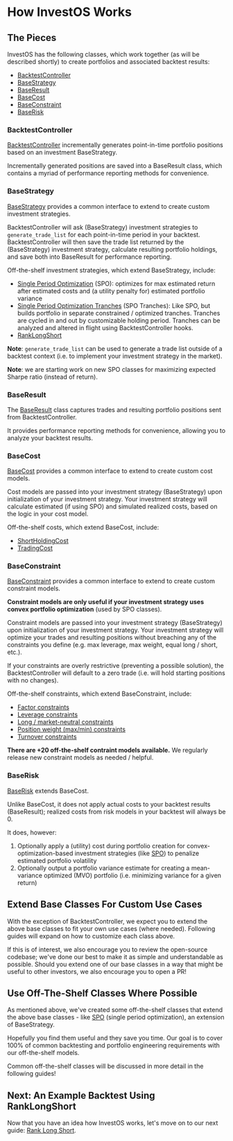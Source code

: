 <h1>How InvestOS Works</h1>

## The Pieces

InvestOS has the following classes, which work together (as will be described shortly) to create portfolios and associated backtest results:

-   [BacktestController](https://github.com/ForecastOS/investos/tree/v0.3.9/investos/portfolio/backtest_controller.py)
-   [BaseStrategy](https://github.com/ForecastOS/investos/tree/v0.3.9/investos/portfolio/strategy/base_strategy.py)
-   [BaseResult](https://github.com/ForecastOS/investos/tree/v0.3.9/investos/portfolio/result/base_result.py)
-   [BaseCost](https://github.com/ForecastOS/investos/tree/v0.3.9/investos/portfolio/cost_model/base_cost.py)
-   [BaseConstraint](https://github.com/ForecastOS/investos/tree/v0.3.9/investos/portfolio/constraint_model/base_constraint.py)
-   [BaseRisk](https://github.com/ForecastOS/investos/tree/v0.3.9/investos/portfolio/risk_model/base_risk.py)

### BacktestController

[BacktestController](https://github.com/ForecastOS/investos/tree/v0.3.9/investos/portfolio/backtest_controller.py) incrementally generates point-in-time portfolio positions based on an investment BaseStrategy.

Incrementally generated positions are saved into a BaseResult class, which contains a myriad of performance reporting methods for convenience.

### BaseStrategy

[BaseStrategy](https://github.com/ForecastOS/investos/tree/v0.3.9/investos/portfolio/strategy/base_strategy.py) provides a common interface to extend to create custom investment strategies.

BacktestController will ask (BaseStrategy) investment strategies to `generate_trade_list` for each point-in-time period in your backtest. BacktestController will then save the trade list returned by the (BaseStrategy) investment strategy, calculate resulting portfolio holdings, and save both into BaseResult for performance reporting.

Off-the-shelf investment strategies, which extend BaseStrategy, include:

-   [Single Period Optimization](https://github.com/ForecastOS/investos/tree/v0.3.9/investos/portfolio/strategy/spo.py) (SPO): optimizes for max estimated return after estimated costs and (a utility penalty for) estimated portfolio variance
-   [Single Period Optimization Tranches](https://github.com/ForecastOS/investos/tree/v0.4.1/investos/portfolio/strategy/spo_tranches.py) (SPO Tranches): Like SPO, but builds portfolio in separate constrained / optimized tranches. Tranches are cycled in and out by customizable holding period. Tranches can be analyzed and altered in flight using BacktestController hooks.
-   [RankLongShort](https://github.com/ForecastOS/investos/tree/v0.3.9/investos/portfolio/strategy/rank_long_short.py)

**Note**: `generate_trade_list` can be used to generate a trade list outside of a backtest context (i.e. to implement your investment strategy in the market).

**Note**: we are starting work on new SPO classes for maximizing expected Sharpe ratio (instead of return).

### BaseResult

The [BaseResult](https://github.com/ForecastOS/investos/tree/v0.3.9/investos/portfolio/result/base_result.py) class captures trades and resulting portfolio positions sent from BacktestController.

It provides performance reporting methods for convenience, allowing you to analyze your backtest results.

### BaseCost

[BaseCost](https://github.com/ForecastOS/investos/tree/v0.3.9/investos/portfolio/cost_model/base_cost.py) provides a common interface to extend to create custom cost models.

Cost models are passed into your investment strategy (BaseStrategy) upon initialization of your investment strategy. Your investment strategy will calculate estimated (if using SPO) and simulated realized costs, based on the logic in your cost model.

Off-the-shelf costs, which extend BaseCost, include:

-   [ShortHoldingCost](https://github.com/ForecastOS/investos/tree/v0.3.9/investos/portfolio/cost_model/short_holding_cost.py)
-   [TradingCost](https://github.com/ForecastOS/investos/tree/v0.3.9/investos/portfolio/cost_model/trading_cost.py)

### BaseConstraint

[BaseConstraint](https://github.com/ForecastOS/investos/tree/v0.3.9/investos/portfolio/constraint_model/base_constraint.py) provides a common interface to extend to create custom constraint models.

**Constraint models are only useful if your investment strategy uses convex portfolio optimization** (used by SPO classes).

Constraint models are passed into your investment strategy (BaseStrategy) upon initialization of your investment strategy. Your investment strategy will optimize your trades and resulting positions without breaching any of the constraints you define (e.g. max leverage, max weight, equal long / short, etc.).

If your constraints are overly restrictive (preventing a possible solution), the BacktestController will default to a zero trade (i.e. will hold starting positions with no changes).

Off-the-shelf constraints, which extend BaseConstraint, include:

-   [Factor constraints](https://github.com/ForecastOS/investos/tree/v0.4.1/investos/portfolio/constraint_model/factor_constraint.py)
-   [Leverage constraints](https://github.com/ForecastOS/investos/tree/v0.4.1/investos/portfolio/constraint_model/leverage_constraint.py)
-   [Long / market-neutral constraints](https://github.com/ForecastOS/investos/tree/v0.4.1/investos/portfolio/constraint_model/long_constraint.py)
-   [Position weight (max/min) constraints](https://github.com/ForecastOS/investos/tree/v0.4.1/investos/portfolio/constraint_model/weight_constraint.py)
-   [Turnover constraints](https://github.com/ForecastOS/investos/tree/v0.4.1/investos/portfolio/constraint_model/trade_constraint.py)

**There are +20 off-the-shelf contraint models available.** We regularly release new constraint models as needed / helpful.

### BaseRisk

[BaseRisk](https://github.com/ForecastOS/investos/tree/v0.3.9/investos/portfolio/risk_model/base_risk.py) extends BaseCost.

Unlike BaseCost, it does not apply actual costs to your backtest results (BaseResult); realized costs from risk models in your backtest will always be 0.

It does, however:

1. Optionally apply a (utility) cost during portfolio creation for convex-optimization-based investment strategies (like [SPO](https://github.com/ForecastOS/investos/tree/v0.3.9/investos/portfolio/strategy/spo.py)) to penalize estimated portfolio volatility
2. Optionally output a portfolio variance estimate for creating a mean-variance optimized (MVO) portfolio (i.e. minimizing variance for a given return)

## Extend Base Classes For Custom Use Cases

With the exception of BacktestController, we expect you to extend the above base classes to fit your own use cases (where needed). Following guides will expand on how to customize each class above.

If this is of interest, we also encourage you to review the open-source codebase; we've done our best to make it as simple and understandable as possible. Should you extend one of our base classes in a way that might be useful to other investors, we also encourage you to open a PR!

## Use Off-The-Shelf Classes Where Possible

As mentioned above, we've created some off-the-shelf classes that extend the above base classes - like [SPO](https://github.com/ForecastOS/investos/tree/v0.3.9/investos/portfolio/strategy/spo.py) (single period optimization), an extension of BaseStrategy.

Hopefully you find them useful and they save you time. Our goal is to cover 100% of common backtesting and portfolio engineering requirements with our off-the-shelf models.

Common off-the-shelf classes will be discussed in more detail in the following guides!

## Next: An Example Backtest Using RankLongShort

Now that you have an idea how InvestOS works, let's move on to our next guide: [Rank Long Short](/guides/simple_examples/rank_long_short).
